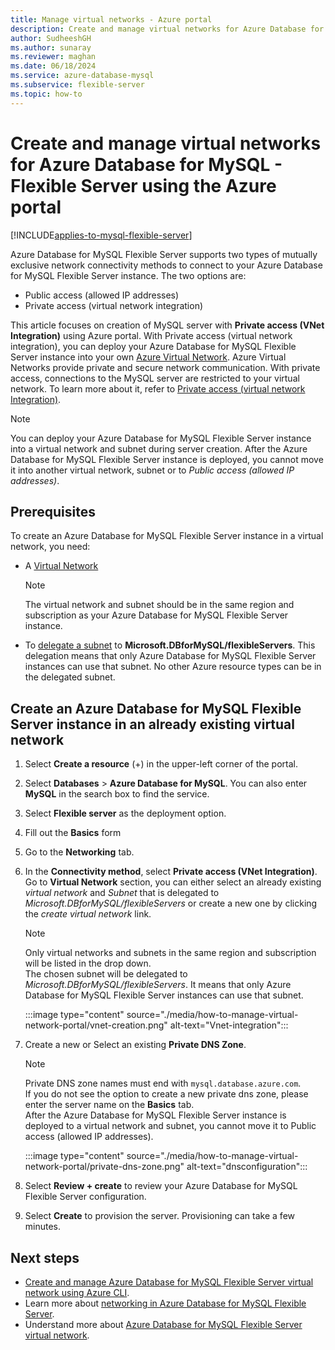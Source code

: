 ```yaml
---
title: Manage virtual networks - Azure portal
description: Create and manage virtual networks for Azure Database for MySQL - Flexible Server using the Azure portal.
author: SudheeshGH
ms.author: sunaray
ms.reviewer: maghan
ms.date: 06/18/2024
ms.service: azure-database-mysql
ms.subservice: flexible-server
ms.topic: how-to
---
```


# Create and manage virtual networks for Azure Database for MySQL - Flexible Server using the Azure portal

[!INCLUDE[applies-to-mysql-flexible-server](../includes/applies-to-mysql-flexible-server.md)]

Azure Database for MySQL Flexible Server supports two types of mutually exclusive network connectivity methods to connect to your Azure Database for MySQL Flexible Server instance. The two options are:

- Public access (allowed IP addresses)
- Private access (virtual network integration)

This article focuses on creation of MySQL server with **Private access (VNet Integration)** using Azure portal. With Private access (virtual network integration), you can deploy your Azure Database for MySQL Flexible Server instance into your own [Azure Virtual Network](/azure/virtual-network/virtual-networks-overview). Azure Virtual Networks provide private and secure network communication. With private access, connections to the MySQL server are restricted to your virtual network. To learn more about it, refer to [Private access (virtual network Integration)](./concepts-networking-vnet.md#private-access-virtual-network-integration).

>[!Note]
>You can deploy your Azure Database for MySQL Flexible Server instance into a virtual network and subnet during server creation. After the Azure Database for MySQL Flexible Server instance is deployed, you cannot move it into another virtual network, subnet or to *Public access (allowed IP addresses)*.

## Prerequisites

To create an Azure Database for MySQL Flexible Server instance in a virtual network, you need:

- A [Virtual Network](/azure/virtual-network/quick-create-portal#create-a-virtual-network)
    > [!Note]
    > The virtual network and subnet should be in the same region and subscription as your Azure Database for MySQL Flexible Server instance.

- To [delegate a subnet](/azure/virtual-network/manage-subnet-delegation#delegate-a-subnet-to-an-azure-service) to **Microsoft.DBforMySQL/flexibleServers**. This delegation means that only Azure Database for MySQL Flexible Server instances can use that subnet. No other Azure resource types can be in the delegated subnet.

## Create an Azure Database for MySQL Flexible Server instance in an already existing virtual network

1. Select **Create a resource** (+) in the upper-left corner of the  portal.
2. Select **Databases** > **Azure Database for MySQL**. You can also enter **MySQL** in the search box to find the service.
3. Select **Flexible server** as the deployment option.
4. Fill out the **Basics** form
5. Go to the **Networking** tab.
6. In the **Connectivity method**, select **Private access (VNet Integration)**. Go to **Virtual Network** section, you can either select an already existing *virtual network* and *Subnet* that is delegated to *Microsoft.DBforMySQL/flexibleServers* or create a new one by clicking the *create virtual network* link.
    > [!Note]
    > Only virtual networks and subnets in the same region and subscription will be listed in the drop down. </br>
    > The chosen subnet will be delegated to *Microsoft.DBforMySQL/flexibleServers*. It means that only Azure Database for MySQL Flexible Server instances can use that subnet.</br>

    :::image type="content" source="./media/how-to-manage-virtual-network-portal/vnet-creation.png" alt-text="Vnet-integration":::

7. Create a new or Select an existing **Private DNS Zone**.
    > [!NOTE]
    > Private DNS zone names must end with `mysql.database.azure.com`. </br>
    > If you do not see the option to create a new private dns zone, please enter the server name on the **Basics** tab.</br>
    > After the Azure Database for MySQL Flexible Server instance is deployed to a virtual network and subnet, you cannot move it to Public access (allowed IP addresses).</br>

    :::image type="content" source="./media/how-to-manage-virtual-network-portal/private-dns-zone.png" alt-text="dnsconfiguration":::
8. Select **Review + create** to review your Azure Database for MySQL Flexible Server configuration.
9. Select **Create** to provision the server. Provisioning can take a few minutes.

## Next steps

- [Create and manage Azure Database for MySQL Flexible Server virtual network using Azure CLI](./how-to-manage-virtual-network-cli.md).
- Learn more about [networking in Azure Database for MySQL Flexible Server](./concepts-networking.md).
- Understand more about [Azure Database for MySQL Flexible Server virtual network](./concepts-networking-vnet.md#private-access-virtual-network-integration).
